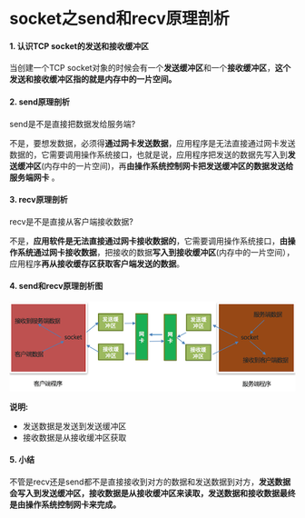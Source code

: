 # socket之send和recv原理剖析

#### 1. 认识TCP socket的发送和接收缓冲区 <a id="1-&#x8BA4;&#x8BC6;tcp-socket&#x7684;&#x53D1;&#x9001;&#x548C;&#x63A5;&#x6536;&#x7F13;&#x51B2;&#x533A;"></a>

当创建一个TCP socket对象的时候会有一个**发送缓冲区**和一个**接收缓冲区**，**这个发送和接收缓冲区指的就是内存中的一片空间。**

#### 2. send原理剖析 <a id="2-send&#x539F;&#x7406;&#x5256;&#x6790;"></a>

send是不是直接把数据发给服务端?

不是，要想发数据，必须得**通过网卡发送数据**，应用程序是无法直接通过网卡发送数据的，它需要调用操作系统接口，也就是说，应用程序把发送的数据先写入到**发送缓冲区**\(内存中的一片空间\)，再**由操作系统控制网卡把发送缓冲区的数据发送给服务端网卡** 。

#### 3. recv原理剖析 <a id="3-recv&#x539F;&#x7406;&#x5256;&#x6790;"></a>

recv是不是直接从客户端接收数据?

不是，**应用软件是无法直接通过网卡接收数据的**，它需要调用操作系统接口，**由操作系统通过网卡接收数据**，把接收的数据**写入到接收缓冲区**\(内存中的一片空间），应用程序**再从接收缓存区获取客户端发送的数据**。

#### 4. send和recv原理剖析图 <a id="4-send&#x548C;recv&#x539F;&#x7406;&#x5256;&#x6790;&#x56FE;"></a>

![send&#x548C;recv&#x539F;&#x7406;&#x5256;&#x6790;&#x56FE;](../../../.gitbook/assets/image%20%2841%29.png)

**说明:**

* 发送数据是发送到发送缓冲区
* 接收数据是从接收缓冲区获取

#### 5. 小结 <a id="5-&#x5C0F;&#x7ED3;"></a>

不管是recv还是send都不是直接接收到对方的数据和发送数据到对方，**发送数据会写入到发送缓冲区，接收数据是从接收缓冲区来读取，发送数据和接收数据最终是由操作系统控制网卡来完成。**

